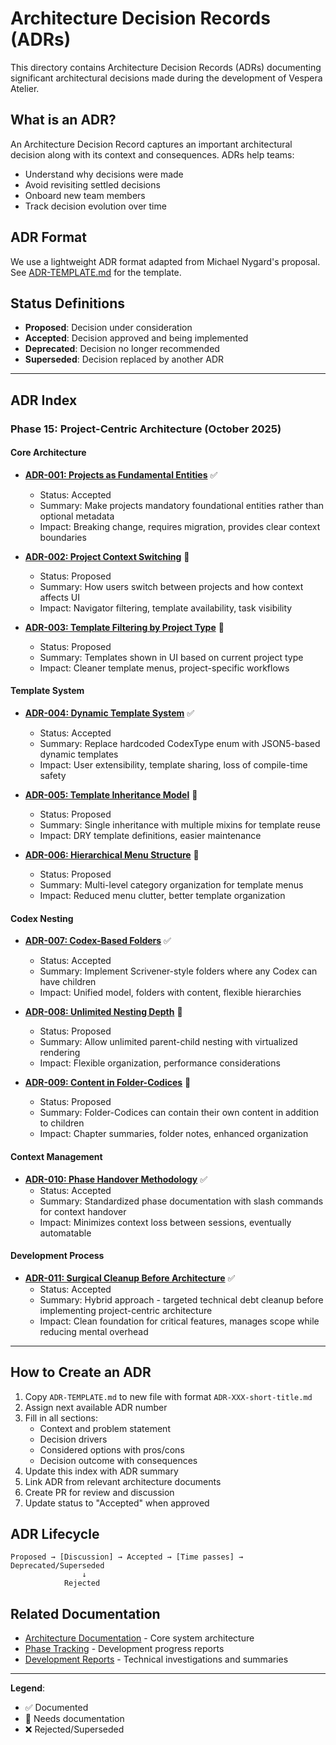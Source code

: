 # Architecture Decision Records (ADRs)

This directory contains Architecture Decision Records (ADRs) documenting significant architectural decisions made during the development of Vespera Atelier.

## What is an ADR?

An Architecture Decision Record captures an important architectural decision along with its context and consequences. ADRs help teams:
- Understand why decisions were made
- Avoid revisiting settled decisions
- Onboard new team members
- Track decision evolution over time

## ADR Format

We use a lightweight ADR format adapted from Michael Nygard's proposal. See [ADR-TEMPLATE.md](./ADR-TEMPLATE.md) for the template.

## Status Definitions

- **Proposed**: Decision under consideration
- **Accepted**: Decision approved and being implemented
- **Deprecated**: Decision no longer recommended
- **Superseded**: Decision replaced by another ADR

---

## ADR Index

### Phase 15: Project-Centric Architecture (October 2025)

#### Core Architecture

- **[ADR-001: Projects as Fundamental Entities](./ADR-001-projects-fundamental.md)** ✅
  - Status: Accepted
  - Summary: Make projects mandatory foundational entities rather than optional metadata
  - Impact: Breaking change, requires migration, provides clear context boundaries

- **[ADR-002: Project Context Switching](./ADR-002-project-context-switching.md)** 🚧
  - Status: Proposed
  - Summary: How users switch between projects and how context affects UI
  - Impact: Navigator filtering, template availability, task visibility

- **[ADR-003: Template Filtering by Project Type](./ADR-003-template-filtering.md)** 🚧
  - Status: Proposed
  - Summary: Templates shown in UI based on current project type
  - Impact: Cleaner template menus, project-specific workflows

#### Template System

- **[ADR-004: Dynamic Template System](./ADR-004-dynamic-templates.md)** ✅
  - Status: Accepted
  - Summary: Replace hardcoded CodexType enum with JSON5-based dynamic templates
  - Impact: User extensibility, template sharing, loss of compile-time safety

- **[ADR-005: Template Inheritance Model](./ADR-005-template-inheritance.md)** 🚧
  - Status: Proposed
  - Summary: Single inheritance with multiple mixins for template reuse
  - Impact: DRY template definitions, easier maintenance

- **[ADR-006: Hierarchical Menu Structure](./ADR-006-hierarchical-menus.md)** 🚧
  - Status: Proposed
  - Summary: Multi-level category organization for template menus
  - Impact: Reduced menu clutter, better template organization

#### Codex Nesting

- **[ADR-007: Codex-Based Folders](./ADR-007-codex-folders.md)** ✅
  - Status: Accepted
  - Summary: Implement Scrivener-style folders where any Codex can have children
  - Impact: Unified model, folders with content, flexible hierarchies

- **[ADR-008: Unlimited Nesting Depth](./ADR-008-unlimited-nesting.md)** 🚧
  - Status: Proposed
  - Summary: Allow unlimited parent-child nesting with virtualized rendering
  - Impact: Flexible organization, performance considerations

- **[ADR-009: Content in Folder-Codices](./ADR-009-folder-content.md)** 🚧
  - Status: Proposed
  - Summary: Folder-Codices can contain their own content in addition to children
  - Impact: Chapter summaries, folder notes, enhanced organization

#### Context Management

- **[ADR-010: Phase Handover Methodology](./ADR-010-phase-handover-methodology.md)** ✅
  - Status: Accepted
  - Summary: Standardized phase documentation with slash commands for context handover
  - Impact: Minimizes context loss between sessions, eventually automatable

#### Development Process

- **[ADR-011: Surgical Cleanup Before Architecture](./ADR-011-surgical-cleanup-before-architecture.md)** ✅
  - Status: Accepted
  - Summary: Hybrid approach - targeted technical debt cleanup before implementing project-centric architecture
  - Impact: Clean foundation for critical features, manages scope while reducing mental overhead

---

## How to Create an ADR

1. Copy `ADR-TEMPLATE.md` to new file with format `ADR-XXX-short-title.md`
2. Assign next available ADR number
3. Fill in all sections:
   - Context and problem statement
   - Decision drivers
   - Considered options with pros/cons
   - Decision outcome with consequences
4. Update this index with ADR summary
5. Link ADR from relevant architecture documents
6. Create PR for review and discussion
7. Update status to "Accepted" when approved

## ADR Lifecycle

```
Proposed → [Discussion] → Accepted → [Time passes] → Deprecated/Superseded
                ↓
            Rejected
```

## Related Documentation

- [Architecture Documentation](../../architecture/) - Core system architecture
- [Phase Tracking](../phases/) - Development progress reports
- [Development Reports](../reports/) - Technical investigations and summaries

---

**Legend**:
- ✅ Documented
- 🚧 Needs documentation
- ❌ Rejected/Superseded

